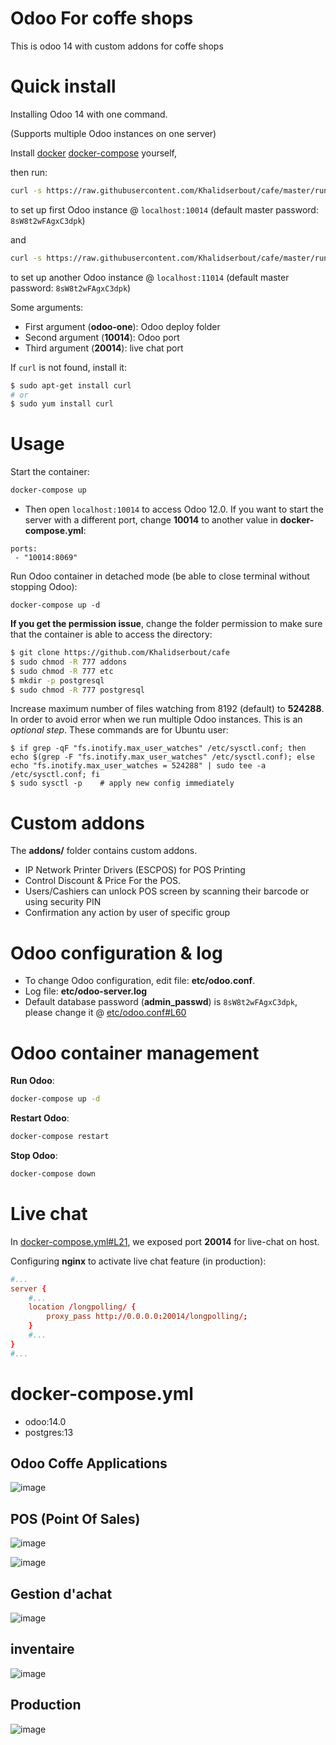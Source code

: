 # Odoo For coffe shops 
This is odoo 14 with custom addons for coffe shops


# Quick install

Installing Odoo 14 with one command.

(Supports multiple Odoo instances on one server)

Install 
 [docker](https://docs.docker.com/get-docker/) 
 [docker-compose](https://docs.docker.com/compose/install/) yourself, 
 
then run:

``` bash
curl -s https://raw.githubusercontent.com/Khalidserbout/cafe/master/run.sh | sudo bash -s odoo-one 10014 20014
```

to set up first Odoo instance @ `localhost:10014` (default master password: `8sW8t2wFAgxC3dpk`)

and

``` bash
curl -s https://raw.githubusercontent.com/Khalidserbout/cafe/master/run.sh | sudo bash -s odoo-two 11014 21014
```

to set up another Odoo instance @ `localhost:11014` (default master password: `8sW8t2wFAgxC3dpk`)

Some arguments:
* First argument (**odoo-one**): Odoo deploy folder
* Second argument (**10014**): Odoo port
* Third argument (**20014**): live chat port

If `curl` is not found, install it:

``` bash
$ sudo apt-get install curl
# or
$ sudo yum install curl
```

# Usage

Start the container:
``` sh
docker-compose up
```

* Then open `localhost:10014` to access Odoo 12.0. If you want to start the server with a different port, change **10014** to another value in **docker-compose.yml**:

```
ports:
 - "10014:8069"
```

Run Odoo container in detached mode (be able to close terminal without stopping Odoo):

```
docker-compose up -d
```

**If you get the permission issue**, change the folder permission to make sure that the container is able to access the directory:

``` sh
$ git clone https://github.com/Khalidserbout/cafe
$ sudo chmod -R 777 addons
$ sudo chmod -R 777 etc
$ mkdir -p postgresql
$ sudo chmod -R 777 postgresql
```

Increase maximum number of files watching from 8192 (default) to **524288**. In order to avoid error when we run multiple Odoo instances. This is an *optional step*. These commands are for Ubuntu user:

```
$ if grep -qF "fs.inotify.max_user_watches" /etc/sysctl.conf; then echo $(grep -F "fs.inotify.max_user_watches" /etc/sysctl.conf); else echo "fs.inotify.max_user_watches = 524288" | sudo tee -a /etc/sysctl.conf; fi
$ sudo sysctl -p    # apply new config immediately
```

# Custom addons

The **addons/** folder contains custom addons. 
* IP Network Printer Drivers (ESCPOS) for POS Printing
* Control Discount & Price For the POS.
* Users/Cashiers can unlock POS screen by scanning their barcode or using security PIN
* Confirmation any action by user of specific group


# Odoo configuration & log

* To change Odoo configuration, edit file: **etc/odoo.conf**.
* Log file: **etc/odoo-server.log**
* Default database password (**admin_passwd**) is `8sW8t2wFAgxC3dpk`, please change it @ [etc/odoo.conf#L60](/etc/odoo.conf#L60)

# Odoo container management

**Run Odoo**:

``` bash
docker-compose up -d
```

**Restart Odoo**:

``` bash
docker-compose restart
```

**Stop Odoo**:

``` bash
docker-compose down
```

# Live chat

In [docker-compose.yml#L21](docker-compose.yml#L21), we exposed port **20014** for live-chat on host.

Configuring **nginx** to activate live chat feature (in production):

``` conf
#...
server {
    #...
    location /longpolling/ {
        proxy_pass http://0.0.0.0:20014/longpolling/;
    }
    #...
}
#...
```

# docker-compose.yml

* odoo:14.0
* postgres:13

## Odoo Coffe Applications 
![image](https://user-images.githubusercontent.com/67875720/176213106-ef6a4c14-3cea-404d-b1f7-ae9a76912840.png)

## POS (Point Of Sales)
![image](https://user-images.githubusercontent.com/67875720/176213443-08e8854e-13c8-4d59-bf55-b86401d0b2e2.png)

![image](https://user-images.githubusercontent.com/67875720/176213550-40f7e542-9b26-41fb-9880-1101866900db.png)

## Gestion d'achat 
![image](https://user-images.githubusercontent.com/67875720/176213679-03982245-9d6e-4e77-ab0d-b1a0d0035703.png)

## inventaire 

![image](https://user-images.githubusercontent.com/67875720/176214138-1a4e14e7-c569-4a8d-821d-a5c070f2f564.png)

## Production 

![image](https://user-images.githubusercontent.com/67875720/176214275-e9c73242-186f-423a-9b36-1e07e722b098.png)


